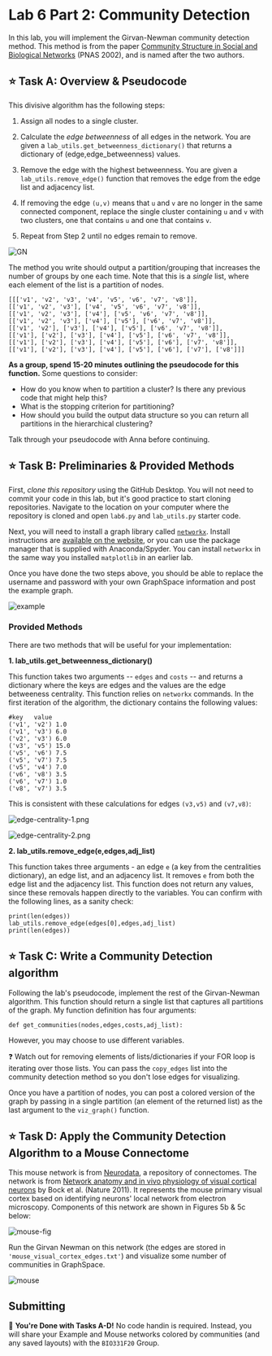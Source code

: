# Lab 6 Part 2: Community Detection

In this lab, you will implement the Girvan-Newman community detection method.  This method is from the paper [Community Structure in Social and Biological Networks](https://arxiv.org/pdf/cond-mat/0112110v1.pdf) (PNAS 2002), and is named after the two authors.  

## :star: **Task A:** Overview & Pseudocode

This divisive algorithm has the following steps:

1. Assign all nodes to a single cluster.

2. Calculate the _edge betweenness_ of all edges in the network.  You are given a `lab_utils.get_betweenness_dictionary()` that returns a dictionary of (edge,edge_betweenness) values.

3. Remove the edge with the highest betweenness. You are given a `lab_utils.remove_edge()` function that removes the edge from the edge list and adjacency list.

4. If removing the edge `(u,v)` means that `u` and `v` are no longer in the same connected component, replace the single cluster containing `u` and `v` with two clusters, one that contains `u` and one that contains `v`.

3. Repeat from Step 2 until no edges remain to remove.

![GN](figs/GN.png)

The method you write should output a partition/grouping that increases the number of groups by one each time. Note that this is a _single_ list, where each element of the list is a partition of nodes.

```
[[['v1', 'v2', 'v3', 'v4', 'v5', 'v6', 'v7', 'v8']],
[['v1', 'v2', 'v3'], ['v4', 'v5', 'v6', 'v7', 'v8']],
[['v1', 'v2', 'v3'], ['v4'], ['v5', 'v6', 'v7', 'v8']],
[['v1', 'v2', 'v3'], ['v4'], ['v5'], ['v6', 'v7', 'v8']],
[['v1', 'v2'], ['v3'], ['v4'], ['v5'], ['v6', 'v7', 'v8']],
[['v1'], ['v2'], ['v3'], ['v4'], ['v5'], ['v6', 'v7', 'v8']],
[['v1'], ['v2'], ['v3'], ['v4'], ['v5'], ['v6'], ['v7', 'v8']],
[['v1'], ['v2'], ['v3'], ['v4'], ['v5'], ['v6'], ['v7'], ['v8']]]
```

**As a group, spend 15-20 minutes outlining the pseudocode for this function.**  Some questions to consider:
- How do you know when to partition a cluster? Is there any previous code that might help this?
- What is the stopping criterion for partitioning?
- How should you build the output data structure so you can return all partitions in the hierarchical clustering?

Talk through your pseudocode with Anna before continuing.

## :star: **Task B:** Preliminaries & Provided Methods

First, _clone this repository_ using the GitHub Desktop.  You will not need to commit your code in this lab, but it's good practice to start cloning repositories. Navigate to the location on your computer where the repository is cloned and open `lab6.py` and `lab_utils.py` starter code.

Next, you will need to install a graph library called [`networkx`](https://networkx.github.io/documentation/stable/index.html).  Install instructions are [available on the website](https://networkx.github.io/documentation/stable/install.html), or you can use the package manager that is supplied with Anaconda/Spyder.  You can install `networkx` in the same way you installed `matplotlib` in an earlier lab.

Once you have done the two steps above, you should be able to replace the username and password with your own GraphSpace information and post the example graph.

![example](figs/example.png)

### Provided Methods

There are two methods that will be useful for your implementation:

**1. lab_utils.get_betweenness_dictionary()**

This function takes two arguments -- `edges` and `costs` -- and returns a dictionary where the keys are edges and the values are the edge betweeness centrality.  This function relies on `networkx` commands. In the first iteration of the algorithm, the dictionary contains the following values:

```
#key   value
('v1', 'v2') 1.0
('v1', 'v3') 6.0
('v2', 'v3') 6.0
('v3', 'v5') 15.0
('v5', 'v6') 7.5
('v5', 'v7') 7.5
('v5', 'v4') 7.0
('v6', 'v8') 3.5
('v6', 'v7') 1.0
('v8', 'v7') 3.5
```

This is consistent with these calculations for edges `(v3,v5)` and `(v7,v8)`:

![edge-centrality-1.png](figs/edge-centrality-1.png)

![edge-centrality-2.png](figs/edge-centrality-2.png)

**2. lab_utils.remove_edge(e,edges,adj_list)**

This function takes three arguments - an edge `e` (a key from the centralities dictionary), an edge list, and an adjacency list.  It removes `e` from both the edge list and the adjacency list.  This function does not return any values, since these removals happen directly to the variables. You can confirm with the following lines, as a sanity check:

```
print(len(edges))
lab_utils.remove_edge(edges[0],edges,adj_list)
print(len(edges))
```

## :star: **Task C:** Write a Community Detection algorithm

Following the lab's pseudocode, implement the rest of the Girvan-Newman algorithm.  This function should return a single list that captures all partitions of the graph.  My function definition has four arguments:

```
def get_communities(nodes,edges,costs,adj_list):
```

However, you may choose to use different variables.

:question: Watch out for removing elements of lists/dictionaries if your FOR loop is iterating over those lists.  You can pass the `copy_edges` list into the community detection method so you don't lose edges for visualizing.

Once you have a partition of nodes, you can post a colored version of the graph by passing in a single partition (an element of the returned list) as the last argument to the `viz_graph()` function.

## :star: **Task D:** Apply the Community Detection Algorithm to a Mouse Connectome

This mouse network is from [Neurodata](https://neurodata.io/project/connectomes/), a repository of connectomes.  The network is from [Network anatomy and in vivo physiology of visual cortical neurons](https://www.nature.com/articles/nature09802) by Bock et al. (Nature 2011).  It represents the mouse primary visual cortex based on identifying neurons' local network from electron microscopy.  Components of this network are shown in Figures 5b & 5c below:

![mouse-fig](https://media.springernature.com/full/springer-static/image/art%3A10.1038%2Fnature09802/MediaObjects/41586_2011_Article_BFnature09802_Fig5_HTML.jpg?as=webp)

Run the Girvan Newman on this network (the edges are stored in `'mouse_visual_cortex_edges.txt'`) and visualize some number of communities in GraphSpace.

![mouse](figs/mouse.png)

## Submitting

:star2: **You're Done with Tasks A-D!**  No code handin is required. Instead, you will share your Example and Mouse networks colored by communities (and any saved layouts) with the `BIO331F20` Group.  
